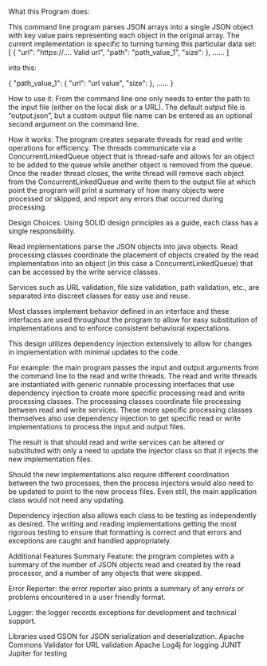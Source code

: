 ﻿What this Program does:

This command line program parses JSON arrays into a single JSON object with key value pairs representing each object in the original array. The current implementation is specific to turning turning this particular data set:
[
      {
        "url": "https://…. Valid url", 
        "path":  "path_value_1", 
        "size": <integer size in bytes>
      }, ...…
]

into this:

{ 
      "path_value_1": {
        "url": "url value", 
        "size": <integer size>
        }, ...... 
}

How to use it:
From the command line one only needs to enter the path to the input file (either on the local disk or a URL). The default output file is “output.json”, but a custom output file name can be entered as an optional second argument on the command line. 

How it works:
The program creates separate threads for read and write operations for efficiency. The threads communicate via a ConcurrentLinkedQueue object that is thread-safe and allows for an object to be added to the queue while another object is removed from the queue. Once the reader thread closes, the write thread will remove each object from the ConcurrentLinkedQueue and write them to the output file at which point the program will print a summary of how many objects were processed or skipped, and report any errors that occurred during processing.

Design Choices:
Using SOLID design principles as a guide, each class has a single responsibility. 

Read implementations parse the JSON objects into java objects. Read processing classes coordinate the placement of objects created by the read implementation into an object (in this case a ConcurrentLinkedQueue) that can be accessed by the write service classes.

Services such as URL validation, file size validation, path validation, etc., are separated into discreet classes for easy use and reuse. 

Most classes implement behavior defined in an interface and these interfaces are used throughout the program to allow for easy substitution of implementations and to enforce consistent behavioral expectations. 

This design utilizes dependency injection extensively to allow for changes in implementation with minimal updates to the code.

For example: the main program passes the input and output arguments from the command line to the read and write threads. The read and write threads are instantiated with generic runnable processing interfaces that use dependency injection to create more specific processing read and write processing classes. The processing classes coordinate file processing between read and write services. These more specific processing classes themselves also use dependency injection to get specific read or write implementations to process the input and output files.

The result is that should read and write services can be altered or substituted with only a need to update the injector class so that it injects the new implementation files. 

Should the new implementations also require different coordination between the two processes, then the process injectors would also need to be updated to point to the new process files. Even still, the main application class would not need any updating.

Dependency injection also allows each class to be testing as independently as desired. The writing and reading implementations getting the most rigorous testing to ensure that formatting is correct and that errors and exceptions are caught and handled appropriately.

Additional Features
Summary Feature: the program completes with a summary of the number of JSON objects read and created by the read processor, and a number of any objects that were skipped. 

Error Reporter: the error reporter also prints a summary of any errors or problems encountered in a user friendly format. 

Logger: the logger records exceptions for development and technical support.


Libraries used 
GSON for JSON serialization and deserialization.
Apache Commons Validator for URL validation
Apache Log4j for logging
JUNIT Jupiter for testing

